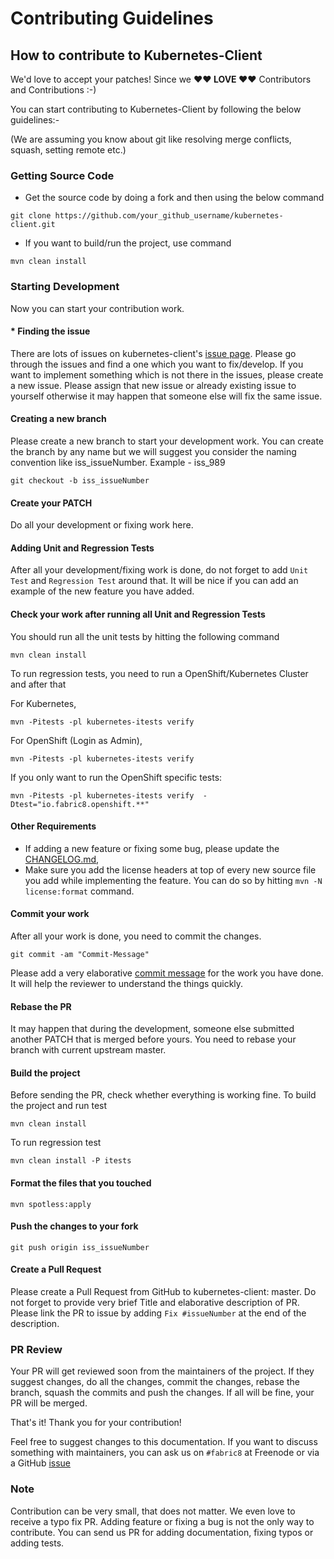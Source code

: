 # Contributing Guidelines

## How to contribute to Kubernetes-Client

We'd love to accept your patches! Since we **♥︎♥︎ LOVE ♥︎♥︎** Contributors and Contributions :-)

You can start contributing to Kubernetes-Client by following the below guidelines:-

(We are assuming you know about git like resolving merge conflicts, squash, setting remote etc.)
### Getting Source Code

* Get the source code by doing a fork and then using the below command
```
git clone https://github.com/your_github_username/kubernetes-client.git
```

* If you want to build/run the project, use command
```
mvn clean install
```

### Starting Development
Now you can start your contribution work.
#### * Finding the issue
There are lots of issues on kubernetes-client's [issue page](https://github.com/fabric8io/kubernetes-client/issues). Please go through the issues and find a one which you want to fix/develop. If you want to implement something which is not there in the issues, please create a new issue. Please assign that new issue or already existing issue to yourself otherwise it may happen that someone else will fix the same issue.

#### Creating a new branch
Please create a new branch to start your development work. You can create the branch by any name but we will suggest you consider the naming convention like iss_issueNumber. Example - iss_989

```
git checkout -b iss_issueNumber
```

#### Create your PATCH

Do all your development or fixing work here.

#### Adding Unit and Regression Tests 

After all your development/fixing work is done, do not forget to add `Unit Test` and `Regression Test` around that. It will be nice if you can add an example of the new feature you have added.

#### Check your work after running all Unit and Regression Tests

You should run all the unit tests by hitting the following command

```shell
mvn clean install
```

To run regression tests, you need to run a OpenShift/Kubernetes Cluster and after that

For Kubernetes,

```shell
mvn -Pitests -pl kubernetes-itests verify
```

For OpenShift (Login as Admin),

```shell
mvn -Pitests -pl kubernetes-itests verify
```

If you only want to run the OpenShift specific tests:

```shell
mvn -Pitests -pl kubernetes-itests verify  -Dtest="io.fabric8.openshift.**"
```

#### Other Requirements
 * If adding a new feature or fixing some bug, please update the [CHANGELOG.md](https://github.com/fabric8io/kubernetes-client/blob/main/CHANGELOG.md),
 * Make sure you add the license headers at top of every new source file you add while implementing the feature. You can do so by hitting `mvn -N license:format` command.

#### Commit your work
After all your work is done, you need to commit the changes.
```
git commit -am "Commit-Message"
```
Please add a very elaborative [commit message](https://www.conventionalcommits.org/en/v1.0.0/) for the work you have done. It will help the reviewer to understand the things quickly.

#### Rebase the PR
It may happen that during the development, someone else submitted another PATCH that is merged before yours. You need to rebase your branch with current upstream master.

#### Build the project
Before sending the PR, check whether everything is working fine. To build the project and run test
```shell
mvn clean install
```
To run regression test
```shell
mvn clean install -P itests
```
#### Format the files that you touched
```shell
mvn spotless:apply
```
#### Push the changes to your fork
```
git push origin iss_issueNumber
```
#### Create a Pull Request
Please create a Pull Request from GitHub to kubernetes-client: master. Do not forget to provide very brief Title and elaborative description of PR. Please link the PR to issue by adding `Fix #issueNumber` at the end of the description.

### PR Review

Your PR will get reviewed soon from the maintainers of the project. If they suggest changes, do all the changes, commit the changes, rebase the branch, squash the commits and push the changes. If all will be fine, your PR will be merged.

That's it! Thank you for your contribution!

Feel free to suggest changes to this documentation. If you want to discuss something with maintainers, you can ask us on `#fabric8` at Freenode or via a GitHub [issue](https://github.com/fabric8io/kubernetes-client/issues)

### Note
Contribution can be very small, that does not matter. We even love to receive a typo fix PR. Adding feature or fixing a bug is not the only way to contribute. You can send us PR for adding documentation, fixing typos or adding tests.

